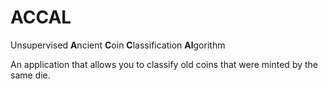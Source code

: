 # ACCAL
Unsupervised **A**ncient **C**oin **C**lassification **Al**gorithm

An application that allows you to classify old coins that were minted by the same die. 
